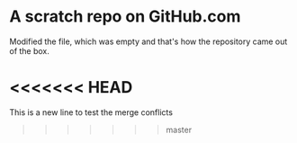 # A scratch repo on GitHub.com

Modified the file, which was empty and that's how the repository came out of the box.

<<<<<<< HEAD
=======
This is a new line to test the merge conflicts
>>>>>>> master
